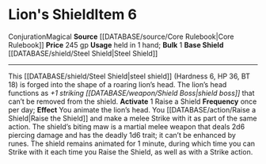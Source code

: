 ﻿---
base_item: '[[DATABASE/shield/Steel Shield|Steel Shield]]'
bulk: '1'
id: '323'
item_category: Shields
item_subcategory: Specific Shields
level: '6'
name: Lion's Shield
price: 245 gp
rarity: Common
school: Conjuration
source: '[[DATABASE/source/Core Rulebook|Core Rulebook]]'
trait:
- '[[DATABASE/trait/Conjuration|Conjuration]]'
- '[[DATABASE/trait/Magical|Magical]]'
type: Item
usage: held in 1 hand

---
# Lion's Shield<span class="item-type">Item 6</span>

<span class="item-trait">Conjuration</span><span class="item-trait">Magical</span>
**Source** [[DATABASE/source/Core Rulebook|Core Rulebook]] 
**Price** 245 gp
**Usage** held in 1 hand; **Bulk** 1
**Base Shield** [[DATABASE/shield/Steel Shield|Steel Shield]]

---
This [[DATABASE/shield/Steel Shield|steel shield]] (Hardness 6, HP 36, BT 18) is forged into the shape of a roaring lion’s head. The lion’s head functions as _+1 striking [[DATABASE/weapon/Shield Boss|shield boss]]_ that can’t be removed from the shield.
**Activate** <span class="action-icon">1</span> Raise a Shield **Frequency** once per day; **Effect** You animate the lion’s head. You [[DATABASE/action/Raise a Shield|Raise the Shield]] and make a melee Strike with it as part of the same action. The shield’s biting maw is a martial melee weapon that deals 2d6 piercing damage and has the deadly 1d6 trait; it can’t be enhanced by runes. The shield remains animated for 1 minute, during which time you can Strike with it each time you Raise the Shield, as well as with a Strike action.